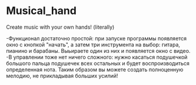 # Musical_hand
Create music with your own hands! (literally)

-Функционал достаточно простой:
при запуске программы появляется окно с кнопкой "начать", а затем три инструмента на выбор: гитара, пианино и барабаны.
Выьираете один из них и появляется окно с видео.
-В управлении тоже нет ничего сложного:
нужно касаться подушечкой большого пальца подушечек всех остальных и будет воспроизводиться определенная нота. Таким образом вы можете создать полноценную мелодию, не прикладывая больших усилий! 
